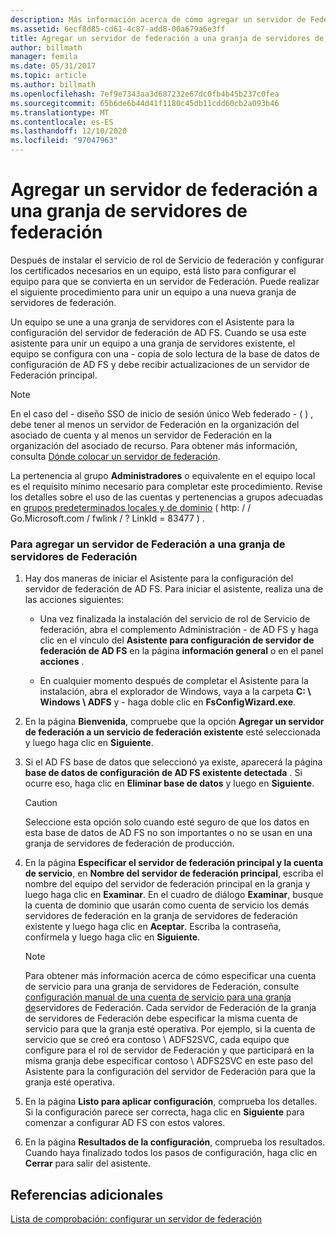 ```yaml
---
description: Más información acerca de cómo agregar un servidor de Federación a una granja de servidores de Federación
ms.assetid: 6ecf8d85-cd61-4c87-add8-00a679a6e3ff
title: Agregar un servidor de federación a una granja de servidores de federación
author: billmath
manager: femila
ms.date: 05/31/2017
ms.topic: article
ms.author: billmath
ms.openlocfilehash: 7ef9e7343aa3d687232e67dc0fb4b45b237c0fea
ms.sourcegitcommit: 65b6de6b44d41f1180c45db11cdd60cb2a093b46
ms.translationtype: MT
ms.contentlocale: es-ES
ms.lasthandoff: 12/10/2020
ms.locfileid: "97047963"
---
```

# <a name="add-a-federation-server-to-a-federation-server-farm"></a>Agregar un servidor de federación a una granja de servidores de federación


Después de instalar el servicio de rol de Servicio de federación y configurar los certificados necesarios en un equipo, está listo para configurar el equipo para que se convierta en un servidor de Federación. Puede realizar el siguiente procedimiento para unir un equipo a una nueva granja de servidores de federación.

Un equipo se une a una granja de servidores con el Asistente para la configuración del servidor de federación de AD FS. Cuando se usa este asistente para unir un equipo a una granja de servidores existente, el equipo se configura con una \- copia de solo lectura de la base de datos de configuración de AD FS y debe recibir actualizaciones de un servidor de Federación principal.

> [!NOTE]
> En el caso del \- diseño SSO de inicio de sesión único Web federado \- \( \) , debe tener al menos un servidor de Federación en la organización del asociado de cuenta y al menos un servidor de Federación en la organización del asociado de recurso. Para obtener más información, consulta [Dónde colocar un servidor de federación](/previous-versions/windows/it-pro/windows-server-2012-R2-and-2012/dd807127(v=ws.11)).

La pertenencia al grupo **Administradores** o equivalente en el equipo local es el requisito mínimo necesario para completar este procedimiento.  Revise los detalles sobre el uso de las cuentas y pertenencias a grupos adecuadas en [grupos predeterminados locales y de dominio](https://go.microsoft.com/fwlink/?LinkId=83477) \( http: \/ \/ Go.Microsoft.com \/ fwlink \/ ? LinkId \= 83477 \) .

### <a name="to-add-a-federation-server-to-a-federation-server-farm"></a>Para agregar un servidor de Federación a una granja de servidores de Federación

1.  Hay dos maneras de iniciar el Asistente para la configuración del servidor de federación de AD FS. Para iniciar el asistente, realiza una de las acciones siguientes:

    -   Una vez finalizada la instalación del servicio de rol de Servicio de federación, abra el complemento Administración \- de AD FS y haga clic en el vínculo del **Asistente para configuración de servidor de federación de AD FS** en la página **información general** o en el panel **acciones** .

    -   En cualquier momento después de completar el Asistente para la instalación, abra el explorador de Windows, vaya a la carpeta **C: \\ Windows \\ ADFS** y \- haga doble clic en **FsConfigWizard.exe**.

2.  En la página **Bienvenida**, compruebe que la opción **Agregar un servidor de federación a un servicio de federación existente** esté seleccionada y luego haga clic en **Siguiente**.

3.  Si el AD FS base de datos que seleccionó ya existe, aparecerá la página **base de datos de configuración de AD FS existente detectada** . Si ocurre eso, haga clic en **Eliminar base de datos** y luego en **Siguiente**.

    > [!CAUTION]
    > Seleccione esta opción solo cuando esté seguro de que los datos en esta base de datos de AD FS no son importantes o no se usan en una granja de servidores de federación de producción.

4.  En la página **Especificar el servidor de federación principal y la cuenta de servicio**, en **Nombre del servidor de federación principal**, escriba el nombre del equipo del servidor de federación principal en la granja y luego haga clic en **Examinar**. En el cuadro de diálogo **Examinar**, busque la cuenta de dominio que usarán como cuenta de servicio los demás servidores de federación en la granja de servidores de federación existente y luego haga clic en **Aceptar**. Escriba la contraseña, confírmela y luego haga clic en **Siguiente**.

    > [!NOTE]
    > Para obtener más información acerca de cómo especificar una cuenta de servicio para una granja de servidores de Federación, consulte [configuración manual de una cuenta de servicio para una granja de](Manually-Configure-a-Service-Account-for-a-Federation-Server-Farm.md)servidores de Federación. Cada servidor de Federación de la granja de servidores de Federación debe especificar la misma cuenta de servicio para que la granja esté operativa. Por ejemplo, si la cuenta de servicio que se creó era contoso \\ ADFS2SVC, cada equipo que configure para el rol de servidor de Federación y que participará en la misma granja debe especificar contoso \\ ADFS2SVC en este paso del Asistente para la configuración del servidor de Federación para que la granja esté operativa.

5.  En la página **Listo para aplicar configuración**, comprueba los detalles. Si la configuración parece ser correcta, haga clic en **Siguiente** para comenzar a configurar AD FS con estos valores.

6.  En la página **Resultados de la configuración**, comprueba los resultados. Cuando haya finalizado todos los pasos de configuración, haga clic en **Cerrar**  para salir del asistente.

## <a name="additional-references"></a>Referencias adicionales
[Lista de comprobación: configurar un servidor de federación](Checklist--Setting-Up-a-Federation-Server.md)

